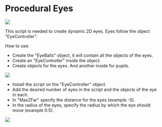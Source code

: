 # Procedural Eyes
![](https://img-fotki.yandex.ru/get/373752/211995406.0/0_196eec_de819dd9_X5L)

This script is needed to create dynamic 2D eyes.
Eyes follow the object "EyeController".

How to use:
* Create the "EyeBalls" object, it will contain all the objects of the eyes.
* Create an "EyeController" inside the object.
* Create objects for the eyes. And another inside for pupils.

![](https://img-fotki.yandex.ru/get/904305/211995406.0/0_196eee_d8e670e1_X5L)
* Install the script on the "EyeController" object.
* Add the desired number of eyes in the script and the objects of the eye in each.
* In "MaxZFar" specify the distance for the eyes (example -5).
* In the radius of the eyes, specify the radius by which the eye should move (example 0.5).

![](https://img-fotki.yandex.ru/get/904305/211995406.0/0_196eef_7043f661_X5L)
